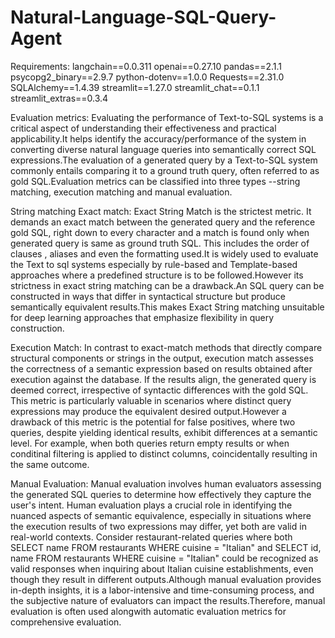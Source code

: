 # Natural-Language-SQL-Query-Agent

Requirements:
langchain==0.0.311
openai==0.27.10
pandas==2.1.1
psycopg2_binary==2.9.7
python-dotenv==1.0.0
Requests==2.31.0
SQLAlchemy==1.4.39
streamlit==1.27.0
streamlit_chat==0.1.1
streamlit_extras==0.3.4


Evaluation metrics:
Evaluating the performance of Text-to-SQL systems is a critical aspect of understanding their effectiveness and practical applicability.It helps identify the accuracy/performance of the system  in converting diverse natural language queries into semantically correct SQL expressions.The evaluation of a generated query by a Text-to-SQL system commonly entails comparing it to a ground truth query, often referred to as gold SQL.Evaluation metrics can be classified into three types --string matching, execution matching and manual evaluation.

String matching
Exact match:
Exact String Match is the strictest metric. It demands an exact match between the generated  query and the reference gold SQL, right down to every character and a match is found only when generated query is same as ground truth SQL. This includes the order of clauses , aliases  and even the formatting used.It is widely used to evaluate the Text to sql systems  especially by rule-based and Template-based approaches where a predefined structure is to be followed.However its strictness in exact string matching can be a drawback.An SQL query can be constructed in ways  that differ in syntactical structure but produce semantically equivalent results.This makes Exact String matching unsuitable for deep learning approaches that emphasize flexibility in query construction.

Execution Match:
In contrast to exact-match methods that directly compare structural components or strings in the output, execution match assesses the correctness of a semantic expression based on results obtained after execution against the database. If the results align, the generated query is deemed correct, irrespective of syntactic differences with the gold SQL. This metric is particularly valuable in scenarios where distinct query expressions may produce the equivalent desired output.However
a drawback of this metric is the potential for false positives, where two queries, despite yielding identical results, exhibit differences at a semantic level.  For example, when both queries return empty results or when conditinal filtering is applied to distinct columns, coincidentally resulting in the same outcome.

Manual Evaluation:
Manual evaluation involves human evaluators assessing the generated SQL queries to determine how effectively they capture the user's intent.
Human evaluation plays a crucial role in identifying the nuanced aspects of semantic equivalence, especially in situations where the execution results of two expressions may differ, yet both are valid in real-world contexts. Consider restaurant-related queries where both SELECT name FROM restaurants WHERE cuisine = "Italian" and SELECT id, name FROM restaurants WHERE cuisine = "Italian" could be recognized as valid responses when inquiring about Italian cuisine establishments, even though they result in different outputs.Although manual evaluation provides in-depth insights, it is a labor-intensive and time-consuming process, and the subjective nature of evaluators can impact the results.Therefore, manual evaluation is often used alongwith automatic evaluation metrics for comprehensive evaluation.
